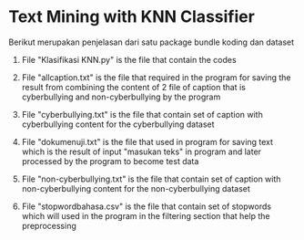 # Text Mining with KNN Classifier
Berikut merupakan penjelasan dari satu package bundle koding dan dataset

1. File "Klasifikasi KNN.py" is the file that contain the codes

2. File "allcaption.txt" is the file that required in the program for saving the result from combining the content of 2 file of caption that is cyberbullying and non-cyberbullying by the program

3. File "cyberbullying.txt" is the file that contain set of caption with cyberbullying content for the cyberbullying dataset

4. File "dokumenuji.txt" is the file that used in program for saving text which is  the result of input "masukan teks" in program and later processed by the program to become test data

5. File "non-cyberbullying.txt" is the file that contain set of caption with non-cyberbullying content for the non-cyberbullying dataset

6. File "stopwordbahasa.csv" is the file that contain set of stopwords which will used in the program in the filtering section that help the preprocessing

